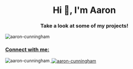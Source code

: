 <h1 align="center">Hi 👋, I'm Aaron</h1>
<h3 align="center">Take a look at some of my projects!</h3>

<p align="left"> <img src="https://komarev.com/ghpvc/?username=aaron-cunningham&label=Profile%20views&color=0e75b6&style=flat" alt="aaron-cunningham" /> </p>

<p align="left"> <a href="https://github.com/ryo-ma/github-profile-trophy"> </p>

<h3 align="left">Connect with me:</h3>
<p align="left">
</p>

<p><img align="left" src="https://github-readme-stats.vercel.app/api/top-langs?username=aaron-cunningham&show_icons=true&locale=en&layout=compact" alt="aaron-cunningham" /></p>

<p>&nbsp;<img align="center" src="https://github-readme-stats.vercel.app/api?username=aaron-cunningham&show_icons=true&locale=en" alt="aaron-cunningham" /></p>
